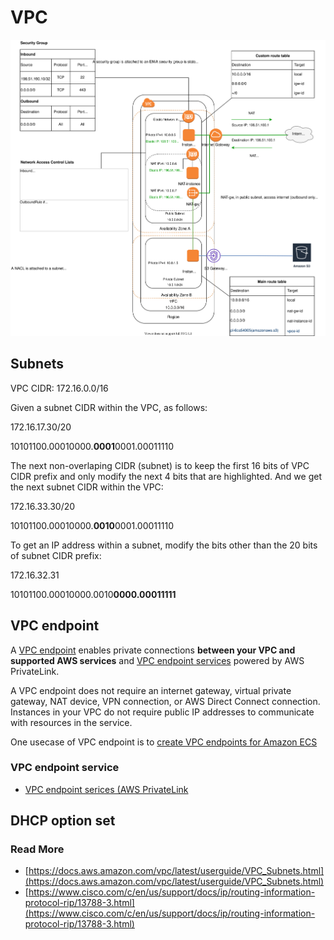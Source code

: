 # VPC

![vpc](../img/aws-vpc.svg)

## Subnets

VPC CIDR: 172.16.0.0/16

Given a subnet CIDR within the VPC, as follows:

172.16.17.30/20

10101100.00010000.**0001**0001.00011110

The next non-overlaping CIDR (subnet) is to keep the first 16 bits of VPC CIDR prefix and only modify the next 4 bits that are highlighted. And we get the next subnet CIDR within the VPC:

172.16.33.30/20

10101100.00010000.**0010**0001.00011110

To get an IP address within a subnet, modify the bits other than the 20 bits of subnet CIDR prefix:

172.16.32.31 

10101100.00010000.0010**0000.00011111**

## VPC endpoint

A [VPC endpoint](https://docs.aws.amazon.com/vpc/latest/privatelink/vpc-endpoints.html) enables private connections **between your VPC and supported AWS services** and [VPC endpoint services](https://docs.aws.amazon.com/vpc/latest/privatelink/endpoint-service.html) powered by AWS PrivateLink.

A VPC endpoint does not require an internet gateway, virtual private gateway, NAT device, VPN connection, or AWS Direct Connect connection. Instances in your VPC do not require public IP addresses to communicate with resources in the service. 

One usecase of VPC endpoint is to [create VPC endpoints for Amazon ECS](https://docs.aws.amazon.com/AmazonECS/latest/developerguide/vpc-endpoints.html)

### VPC endpoint service

- [VPC endpoint serices (AWS PrivateLink](https://docs.aws.amazon.com/vpc/latest/privatelink/endpoint-service-overview.html)

## DHCP option set


### Read More

- [https://docs.aws.amazon.com/vpc/latest/userguide/VPC_Subnets.html](https://docs.aws.amazon.com/vpc/latest/userguide/VPC_Subnets.html)
- [https://www.cisco.com/c/en/us/support/docs/ip/routing-information-protocol-rip/13788-3.html](https://www.cisco.com/c/en/us/support/docs/ip/routing-information-protocol-rip/13788-3.html)
